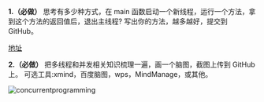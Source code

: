 **1.（必做）** 思考有多少种方式，在 main 函数启动一个新线程，运行一个方法，拿到这个方法的返回值后，退出主线程? 写出你的方法，越多越好，提交到 GitHub。

[地址](https://github.com/taoscode/JAVA-01/tree/main/Week_04/concurrency/src/main/java/io/github/taoscode/homework)

**2.（必做）** 把多线程和并发相关知识梳理一遍，画一个脑图，截图上传到 GitHub 上。 可选工具:xmind，百度脑图，wps，MindManage，或其他。



![concurrentprogramming](https://github.com/taoscode/static/concurrentprogramming.png)

